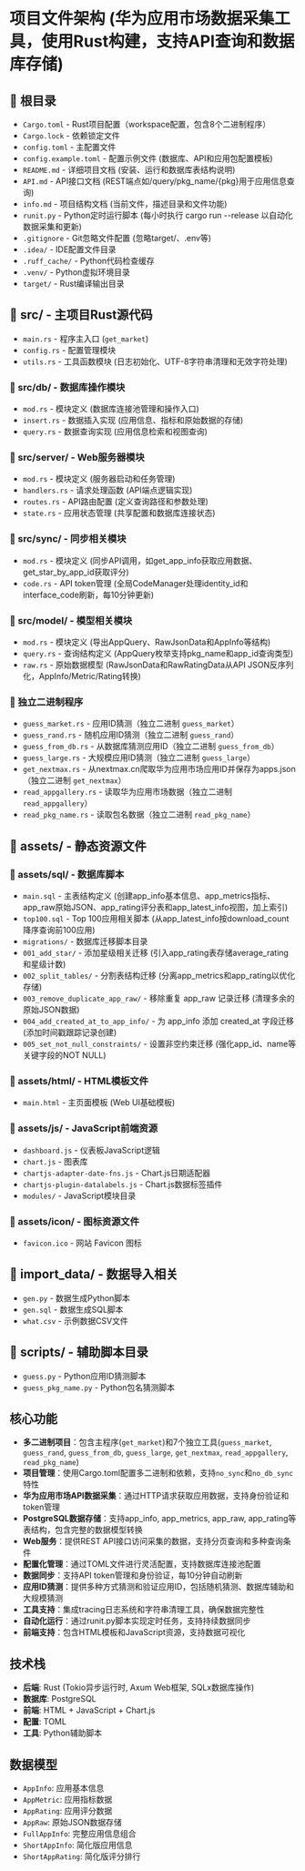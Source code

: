 # 项目文件架构 (华为应用市场数据采集工具，使用Rust构建，支持API查询和数据库存储)

## 📁 根目录
- `Cargo.toml` - Rust项目配置（workspace配置，包含8个二进制程序）
- `Cargo.lock` - 依赖锁定文件
- `config.toml` - 主配置文件
- `config.example.toml` - 配置示例文件 (数据库、API和应用包配置模板)
- `README.md` - 详细项目文档 (安装、运行和数据库表结构说明)
- `API.md` - API接口文档 (REST端点如/query/pkg_name/{pkg}用于应用信息查询)
- `info.md` - 项目结构文档 (当前文件，描述目录和文件功能)
- `runit.py` - Python定时运行脚本 (每小时执行 cargo run --release 以自动化数据采集和更新)
- `.gitignore` - Git忽略文件配置 (忽略target/、.env等)
- `.idea/` - IDE配置文件目录
- `.ruff_cache/` - Python代码检查缓存
- `.venv/` - Python虚拟环境目录
- `target/` - Rust编译输出目录

## 📁 src/ - 主项目Rust源代码
- `main.rs` - 程序主入口 (`get_market`)
- `config.rs` - 配置管理模块
- `utils.rs` - 工具函数模块 (日志初始化、UTF-8字符串清理和无效字符处理)

### 📁 src/db/ - 数据库操作模块
- `mod.rs` - 模块定义 (数据库连接池管理和操作入口)
- `insert.rs` - 数据插入实现 (应用信息、指标和原始数据的存储)
- `query.rs` - 数据查询实现 (应用信息检索和视图查询)

### 📁 src/server/ - Web服务器模块
- `mod.rs` - 模块定义 (服务器启动和任务管理)
- `handlers.rs` - 请求处理函数 (API端点逻辑实现)
- `routes.rs` - API路由配置 (定义查询路径和参数处理)
- `state.rs` - 应用状态管理 (共享配置和数据库连接状态)

### 📁 src/sync/ - 同步相关模块
- `mod.rs` - 模块定义 (同步API调用，如get_app_info获取应用数据、get_star_by_app_id获取评分)
- `code.rs` - API token管理 (全局CodeManager处理identity_id和interface_code刷新，每10分钟更新)

### 📁 src/model/ - 模型相关模块
- `mod.rs` - 模块定义 (导出AppQuery、RawJsonData和AppInfo等结构)
- `query.rs` - 查询结构定义 (AppQuery枚举支持pkg_name和app_id查询类型)
- `raw.rs` - 原始数据模型 (RawJsonData和RawRatingData从API JSON反序列化，AppInfo/Metric/Rating转换)

### 📁 独立二进制程序
- `guess_market.rs` - 应用ID猜测（独立二进制 `guess_market`）
- `guess_rand.rs` - 随机应用ID猜测（独立二进制 `guess_rand`）
- `guess_from_db.rs` - 从数据库猜测应用ID（独立二进制 `guess_from_db`）
- `guess_large.rs` - 大规模应用ID猜测（独立二进制 `guess_large`）
- `get_nextmax.rs` - 从nextmax.cn爬取华为应用市场应用ID并保存为apps.json（独立二进制 `get_nextmax`）
- `read_appgallery.rs` - 读取华为应用市场数据（独立二进制 `read_appgallery`）
- `read_pkg_name.rs` - 读取包名数据（独立二进制 `read_pkg_name`）

## 📁 assets/ - 静态资源文件
### 📁 assets/sql/ - 数据库脚本
- `main.sql` - 主表结构定义 (创建app_info基本信息、app_metrics指标、app_raw原始JSON、app_rating评分表和app_latest_info视图，加上索引)
- `top100.sql` - Top 100应用相关脚本 (从app_latest_info按download_count降序查询前100应用)
- `migrations/` - 数据库迁移脚本目录
 - `001_add_star/` - 添加星级相关迁移 (引入app_rating表存储average_rating和星级计数)
 - `002_split_tables/` - 分割表结构迁移 (分离app_metrics和app_rating以优化存储)
 - `003_remove_duplicate_app_raw/` - 移除重复 app_raw 记录迁移 (清理多余的原始JSON数据)
 - `004_add_created_at_to_app_info/` - 为 app_info 添加 created_at 字段迁移 (添加时间戳跟踪记录创建)
 - `005_set_not_null_constraints/` - 设置非空约束迁移 (强化app_id、name等关键字段的NOT NULL)

### 📁 assets/html/ - HTML模板文件
- `main.html` - 主页面模板 (Web UI基础模板)

### 📁 assets/js/ - JavaScript前端资源
- `dashboard.js` - 仪表板JavaScript逻辑
- `chart.js` - 图表库
- `chartjs-adapter-date-fns.js` - Chart.js日期适配器
- `chartjs-plugin-datalabels.js` - Chart.js数据标签插件
- `modules/` - JavaScript模块目录

### 📁 assets/icon/ - 图标资源文件
- `favicon.ico` - 网站 Favicon 图标

## 📁 import_data/ - 数据导入相关
- `gen.py` - 数据生成Python脚本
- `gen.sql` - 数据生成SQL脚本
- `what.csv` - 示例数据CSV文件

## 📁 scripts/ - 辅助脚本目录
- `guess.py` - Python应用ID猜测脚本
- `guess_pkg_name.py` - Python包名猜测脚本

## 核心功能
- **多二进制项目**：包含主程序(`get_market`)和7个独立工具(`guess_market`, `guess_rand`, `guess_from_db`, `guess_large`, `get_nextmax`, `read_appgallery`, `read_pkg_name`)
- **项目管理**：使用Cargo.toml配置多二进制和依赖，支持`no_sync`和`no_db_sync`特性
- **华为应用市场API数据采集**：通过HTTP请求获取应用数据，支持身份验证和token管理
- **PostgreSQL数据存储**：支持app_info, app_metrics, app_raw, app_rating等表结构，包含完整的数据模型转换
- **Web服务**：提供REST API接口访问采集的数据，支持分页查询和多种查询条件
- **配置化管理**：通过TOML文件进行灵活配置，支持数据库连接池配置
- **数据同步**：支持API token管理和身份验证，每10分钟自动刷新
- **应用ID猜测**：提供多种方式猜测和验证应用ID，包括随机猜测、数据库辅助和大规模猜测
- **工具支持**：集成tracing日志系统和字符串清理工具，确保数据完整性
- **自动化运行**：通过runit.py脚本实现定时任务，支持持续数据同步
- **前端支持**：包含HTML模板和JavaScript资源，支持数据可视化

## 技术栈
- **后端**: Rust (Tokio异步运行时, Axum Web框架, SQLx数据库操作)
- **数据库**: PostgreSQL
- **前端**: HTML + JavaScript + Chart.js
- **配置**: TOML
- **工具**: Python辅助脚本

## 数据模型
- `AppInfo`: 应用基本信息
- `AppMetric`: 应用指标数据
- `AppRating`: 应用评分数据
- `AppRaw`: 原始JSON数据存储
- `FullAppInfo`: 完整应用信息组合
- `ShortAppInfo`: 简化版应用信息
- `ShortAppRating`: 简化版评分排行